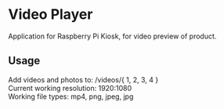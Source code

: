 # Video Player
Application for Raspberry Pi Kiosk, for video preview of product.

## Usage
Add videos and photos to: /videos/{ 1, 2, 3, 4 }<br>
Current working resolution: 1920:1080<br>
Working file types: mp4, png, jpeg, jpg<br>


